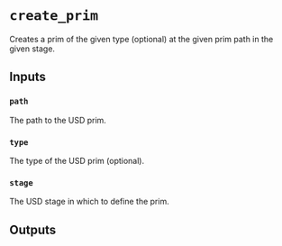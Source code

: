 # `create_prim`

Creates a prim of the given type (optional) at the given prim path in the given stage.

## Inputs

### `path`
The path to the USD prim. 

### `type`
The type of the USD prim (optional). 

### `stage`
The USD stage in which to define the prim. 


## Outputs
